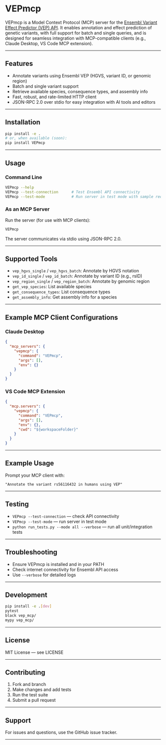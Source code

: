 # VEPmcp

VEPmcp is a Model Context Protocol (MCP) server for the [Ensembl Variant Effect Predictor (VEP) API](https://rest.ensembl.org/). It enables annotation and effect prediction of genetic variants, with full support for batch and single queries, and is designed for seamless integration with MCP-compatible clients (e.g., Claude Desktop, VS Code MCP extension).

---

## Features

- Annotate variants using Ensembl VEP (HGVS, variant ID, or genomic region)
- Batch and single variant support
- Retrieve available species, consequence types, and assembly info
- Fast, robust, and rate-limited HTTP client
- JSON-RPC 2.0 over stdio for easy integration with AI tools and editors

---

## Installation

```bash
pip install -e .
# or, when available (soon):
pip install VEPmcp
```

---

## Usage

### Command Line

```bash
VEPmcp --help
VEPmcp --test-connection      # Test Ensembl API connectivity
VEPmcp --test-mode            # Run server in test mode with sample requests
```

### As an MCP Server

Run the server (for use with MCP clients):

```bash
VEPmcp
```

The server communicates via stdio using JSON-RPC 2.0.

---

## Supported Tools

- `vep_hgvs_single` / `vep_hgvs_batch`: Annotate by HGVS notation
- `vep_id_single` / `vep_id_batch`: Annotate by variant ID (e.g., rsID)
- `vep_region_single` / `vep_region_batch`: Annotate by genomic region
- `get_vep_species`: List available species
- `get_consequence_types`: List consequence types
- `get_assembly_info`: Get assembly info for a species

---

## Example MCP Client Configurations

### Claude Desktop

```json
{
  "mcp_servers": {
    "vepmcp": {
      "command": "VEPmcp",
      "args": [],
      "env": {}
    }
  }
}
```

### VS Code MCP Extension

```json
{
  "mcp.servers": {
    "vepmcp": {
      "command": "VEPmcp",
      "args": [],
      "env": {},
      "cwd": "${workspaceFolder}"
    }
  }
}
```

---

## Example Usage

Prompt your MCP client with:

```
"Annotate the variant rs56116432 in humans using VEP"
```

---

## Testing

- `VEPmcp --test-connection` — check API connectivity
- `VEPmcp --test-mode` — run server in test mode
- `python run_tests.py --mode all --verbose` — run all unit/integration tests

---

## Troubleshooting

- Ensure VEPmcp is installed and in your PATH
- Check internet connectivity for Ensembl API access
- Use `--verbose` for detailed logs

---

## Development

```bash
pip install -e .[dev]
pytest
black vep_mcp/
mypy vep_mcp/
```

---

## License

MIT License — see LICENSE

---

## Contributing

1. Fork and branch
2. Make changes and add tests
3. Run the test suite
4. Submit a pull request

---

## Support

For issues and questions, use the GitHub issue tracker.

---